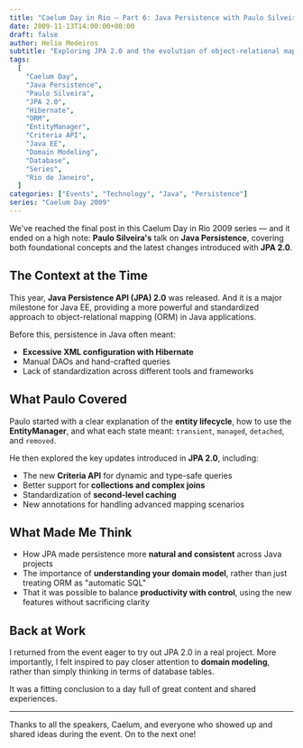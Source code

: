 ```yaml
---
title: "Caelum Day in Rio – Part 6: Java Persistence with Paulo Silveira"
date: 2009-11-13T14:00:00+00:00
draft: false
author: Helio Medeiros
subtitle: "Exploring JPA 2.0 and the evolution of object-relational mapping"
tags:
  [
    "Caelum Day",
    "Java Persistence",
    "Paulo Silveira",
    "JPA 2.0",
    "Hibernate",
    "ORM",
    "EntityManager",
    "Criteria API",
    "Java EE",
    "Domain Modeling",
    "Database",
    "Series",
    "Rio de Janeiro",
  ]
categories: ["Events", "Technology", "Java", "Persistence"]
series: "Caelum Day 2009"
---
```


We've reached the final post in this Caelum Day in Rio 2009 series — and it ended on a high note: **Paulo Silveira's** talk on **Java Persistence**, covering both foundational concepts and the latest changes introduced with **JPA 2.0**.

## The Context at the Time

This year, **Java Persistence API (JPA) 2.0** was released. And it is a major milestone for Java EE, providing a more powerful and standardized approach to object-relational mapping (ORM) in Java applications.

Before this, persistence in Java often meant:

- **Excessive XML configuration with Hibernate**
- Manual DAOs and hand-crafted queries
- Lack of standardization across different tools and frameworks

## What Paulo Covered

Paulo started with a clear explanation of the **entity lifecycle**, how to use the **EntityManager**, and what each state meant: `transient`, `managed`, `detached`, and `removed`.

He then explored the key updates introduced in **JPA 2.0**, including:

- The new **Criteria API** for dynamic and type-safe queries
- Better support for **collections and complex joins**
- Standardization of **second-level caching**
- New annotations for handling advanced mapping scenarios

## What Made Me Think

- How JPA made persistence more **natural and consistent** across Java projects
- The importance of **understanding your domain model**, rather than just treating ORM as "automatic SQL"
- That it was possible to balance **productivity with control**, using the new features without sacrificing clarity

## Back at Work

I returned from the event eager to try out JPA 2.0 in a real project. More importantly, I felt inspired to pay closer attention to **domain modeling**, rather than simply thinking in terms of database tables.

It was a fitting conclusion to a day full of great content and shared experiences.

---

Thanks to all the speakers, Caelum, and everyone who showed up and shared ideas during the event. On to the next one!

